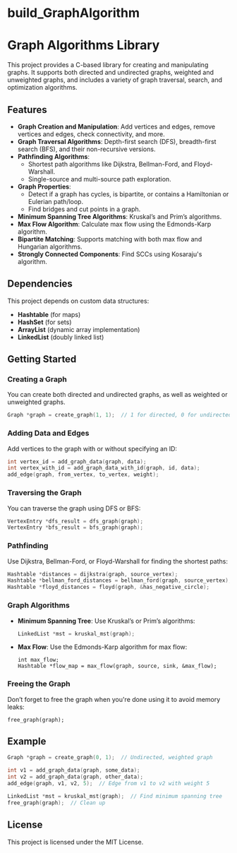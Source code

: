 # build_GraphAlgorithm

# Graph Algorithms Library

This project provides a C-based library for creating and manipulating graphs. It supports both directed and undirected graphs, weighted and unweighted graphs, and includes a variety of graph traversal, search, and optimization algorithms.

## Features

- **Graph Creation and Manipulation**: Add vertices and edges, remove vertices and edges, check connectivity, and more.
- **Graph Traversal Algorithms**: Depth-first search (DFS), breadth-first search (BFS), and their non-recursive versions.
- **Pathfinding Algorithms**:
    - Shortest path algorithms like Dijkstra, Bellman-Ford, and Floyd-Warshall.
    - Single-source and multi-source path exploration.
- **Graph Properties**:
    - Detect if a graph has cycles, is bipartite, or contains a Hamiltonian or Eulerian path/loop.
    - Find bridges and cut points in a graph.
- **Minimum Spanning Tree Algorithms**: Kruskal’s and Prim’s algorithms.
- **Max Flow Algorithm**: Calculate max flow using the Edmonds-Karp algorithm.
- **Bipartite Matching**: Supports matching with both max flow and Hungarian algorithms.
- **Strongly Connected Components**: Find SCCs using Kosaraju's algorithm.

## Dependencies

This project depends on custom data structures:
- **Hashtable** (for maps)
- **HashSet** (for sets)
- **ArrayList** (dynamic array implementation)
- **LinkedList** (doubly linked list)

## Getting Started

### Creating a Graph

You can create both directed and undirected graphs, as well as weighted or unweighted graphs.

```c
Graph *graph = create_graph(1, 1);  // 1 for directed, 0 for undirected, second 1 for weighted
```

### Adding Data and Edges
Add vertices to the graph with or without specifying an ID:
```c
int vertex_id = add_graph_data(graph, data);
int vertex_with_id = add_graph_data_with_id(graph, id, data);
add_edge(graph, from_vertex, to_vertex, weight);
```

### Traversing the Graph
You can traverse the graph using DFS or BFS:
```c
VertexEntry *dfs_result = dfs_graph(graph);
VertexEntry *bfs_result = bfs_graph(graph);
```
### Pathfinding
Use Dijkstra, Bellman-Ford, or Floyd-Warshall for finding the shortest paths:
```c
Hashtable *distances = dijkstra(graph, source_vertex);
Hashtable *bellman_ford_distances = bellman_ford(graph, source_vertex);
Hashtable *floyd_distances = floyd(graph, &has_negative_circle);
```

### Graph Algorithms
- **Minimum Spanning Tree**: Use Kruskal’s or Prim’s algorithms:
    ```c
    LinkedList *mst = kruskal_mst(graph);
    ```
- **Max Flow**: Use the Edmonds-Karp algorithm for max flow:
    ```
    int max_flow;
    Hashtable *flow_map = max_flow(graph, source, sink, &max_flow);
    ```

### Freeing the Graph
Don’t forget to free the graph when you're done using it to avoid memory leaks:
```
free_graph(graph);
```
## Example
```c
Graph *graph = create_graph(0, 1);  // Undirected, weighted graph

int v1 = add_graph_data(graph, some_data);
int v2 = add_graph_data(graph, other_data);
add_edge(graph, v1, v2, 5);  // Edge from v1 to v2 with weight 5

LinkedList *mst = kruskal_mst(graph);  // Find minimum spanning tree
free_graph(graph);  // Clean up
```
## License
This project is licensed under the MIT License.